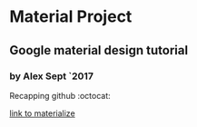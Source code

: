 # Material Project
## Google material design tutorial
### by Alex Sept `2017

Recapping  github :octocat:

[link to materialize](http://materializecss.com/)
